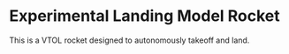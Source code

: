 # Experimental Landing Model Rocket

This is a VTOL rocket designed to autonomously takeoff and land.

